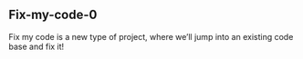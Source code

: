 ## Fix-my-code-0
Fix my code is a new type of project, where we’ll jump into an existing code base and fix it!
